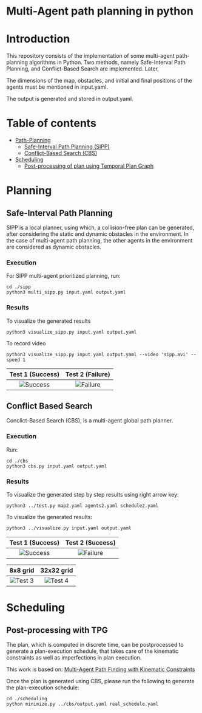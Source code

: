 # Multi-Agent path planning in python

# Introduction
This repository consists of the implementation of some multi-agent path-planning algorithms in Python. Two methods, namely Safe-Interval Path Planning, and Conflict-Based Search are implemented. Later, 
 
The dimensions of the map, obstacles, and initial and final positions of the agents must be mentioned in input.yaml. 

The output is generated and stored in output.yaml.
# Table of contents
 - [Path-Planning](#planning) 
    - [Safe-Interval Path Planning (SIPP)](#safe-interval-path-planning) 
    - [Conflict-Based Search (CBS)](#conflict-based-search) 
 - [Scheduling](#scheduling)
    - [Post-processing of plan using Temporal Plan Graph](#post-processing-with-tpg)

# Planning
## Safe-Interval Path Planning
SIPP is a local planner, using which, a collision-free plan can be generated, after considering the static and dynamic obstacles in the environment. In the case of multi-agent path planning, the other agents in the environment are considered as dynamic obstacles. 

### Execution

For SIPP multi-agent prioritized planning, run:
```
cd ./sipp
python3 multi_sipp.py input.yaml output.yaml
```

### Results
To visualize the generated results

```
python3 visualize_sipp.py input.yaml output.yaml 
```
To record video

```
python3 visualize_sipp.py input.yaml output.yaml --video 'sipp.avi' --speed 1
```

Test 1 (Success)                        | Test 2 (Failure)
:--------------------------------------:|:-------------------------:
![Success](./sipp/results/success.gif)  |![Failure](./sipp/results/failure.gif)

## Conflict Based Search
Conclict-Based Search (CBS), is a multi-agent global path planner. 

### Execution 
Run:
```
cd ./cbs
python3 cbs.py input.yaml output.yaml
```

### Results
To visualize the generated step by step results using right arrow key:
```
python3 ../test.py map2.yaml agents2.yaml schedule2.yaml
```

To visualize the generated results:
```
python3 ../visualize.py input.yaml output.yaml
```

Test 1 (Success)                        | Test 2 (Success)
:--------------------------------------:|:-------------------------:
![Success](./cbs/results/test_2.gif)  |![Failure](./cbs/results/test_1.gif)

8x8 grid                                | 32x32 grid
:--------------------------------------:|:-------------------------:
![Test 3](./cbs/results/test_3.gif)     |![Test 4](./cbs/results/test_4.gif)

# Scheduling 
## Post-processing with TPG

The plan, which is computed in discrete time, can be postprocessed to generate a plan-execution schedule, that takes care of the kinematic constraints as well as imperfections in plan execution. 

This work is based on: [Multi-Agent Path Finding with Kinematic Constraints](https://www.aaai.org/ocs/index.php/ICAPS/ICAPS16/paper/view/13183/12711)

Once the plan is generated using CBS, please run the following to generate the plan-execution schedule:

```
cd ./scheduling
python minimize.py ../cbs/output.yaml real_schedule.yaml
```

